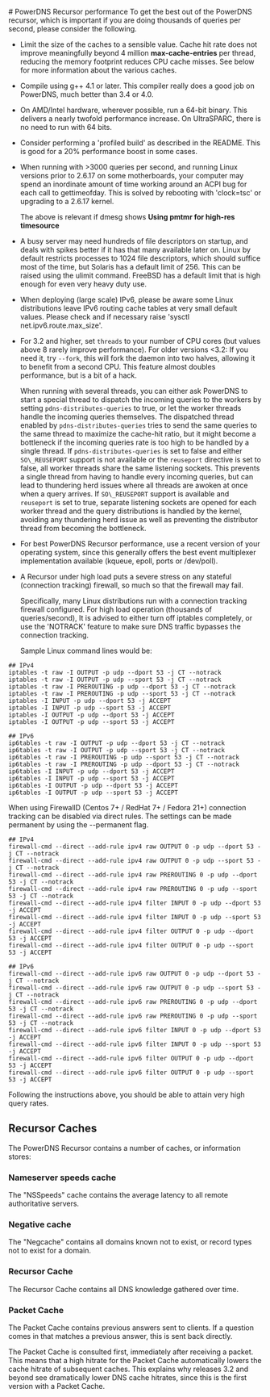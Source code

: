 # PowerDNS Recursor performance
To get the best out of the PowerDNS recursor, which is important if you are doing thousands of queries per second, please consider the following.

-   Limit the size of the caches to a sensible value. Cache hit rate does not improve meaningfully beyond 4 million **max-cache-entries** per thread, reducing the memory footprint reduces CPU cache misses. See below for more information about the various caches.
-   Compile using g++ 4.1 or later. This compiler really does a good job on PowerDNS, much better than 3.4 or 4.0.
-   On AMD/Intel hardware, wherever possible, run a 64-bit binary. This delivers a nearly twofold performance increase. On UltraSPARC, there is no need to run with 64 bits.
-   Consider performing a 'profiled build' as described in the README. This is good for a 20% performance boost in some cases.
-   When running with &gt;3000 queries per second, and running Linux versions prior to 2.6.17 on some motherboards, your computer may spend an inordinate amount of time working around an ACPI bug for each call to gettimeofday. This is solved by rebooting with 'clock=tsc' or upgrading to a 2.6.17 kernel.

    The above is relevant if dmesg shows **Using pmtmr for high-res timesource**

-   A busy server may need hundreds of file descriptors on startup, and deals with spikes better if it has that many available later on. Linux by default restricts processes to 1024 file descriptors, which should suffice most of the time, but Solaris has a default limit of 256. This can be raised using the ulimit command. FreeBSD has a default limit that is high enough for even very heavy duty use.
-   When deploying (large scale) IPv6, please be aware some Linux distributions leave IPv6 routing cache tables at very small default values. Please check and if necessary raise 'sysctl net.ipv6.route.max\_size'.
-   For 3.2 and higher, set `threads` to your number of CPU cores (but values above 8 rarely improve performance). For older versions &lt;3.2: If you need it, try `--fork`, this will fork the daemon into two halves, allowing it to benefit from a second CPU. This feature almost doubles performance, but is a bit of a hack.

    When running with several threads, you can either ask PowerDNS to start a special thread to dispatch the incoming queries to the workers by setting `pdns-distributes-queries` to true, or let the worker threads handle the incoming queries themselves. The dispatched thread enabled by `pdns-distributes-queries` tries to send the same queries to the same thread to maximize the cache-hit ratio, but it might become a bottleneck if the incoming queries rate is too high to be handled by a single thread.
    If `pdns-distributes-queries` is set to false and either `SO\_REUSEPORT` support is not available or the `reuseport` directive is set to false, all worker threads share the same listening sockets. This prevents a single thread from having to handle every incoming queries, but can lead to thundering herd issues where all threads are awoken at once when a query arrives. If `SO\_REUSEPORT` support is available and `reuseport` is set to true, separate listening sockets are opened for each worker thread and the query distributions is handled by the kernel, avoiding any thundering herd issue as well as preventing the distributor thread from becoming the bottleneck.

-   For best PowerDNS Recursor performance, use a recent version of your operating system, since this generally offers the best event multiplexer implementation available (kqueue, epoll, ports or /dev/poll).
-   A Recursor under high load puts a severe stress on any stateful (connection tracking) firewall, so much so that the firewall may fail.

    Specifically, many Linux distributions run with a connection tracking firewall configured. For high load operation (thousands of queries/second), It is advised to either turn off iptables completely, or use the 'NOTRACK' feature to make sure DNS traffic bypasses the connection tracking.

    Sample Linux command lines would be:

```
## IPv4
iptables -t raw -I OUTPUT -p udp --dport 53 -j CT --notrack
iptables -t raw -I OUTPUT -p udp --sport 53 -j CT --notrack
iptables -t raw -I PREROUTING -p udp --dport 53 -j CT --notrack
iptables -t raw -I PREROUTING -p udp --sport 53 -j CT --notrack
iptables -I INPUT -p udp --dport 53 -j ACCEPT
iptables -I INPUT -p udp --sport 53 -j ACCEPT
iptables -I OUTPUT -p udp --dport 53 -j ACCEPT
iptables -I OUTPUT -p udp --sport 53 -j ACCEPT

## IPv6
ip6tables -t raw -I OUTPUT -p udp --dport 53 -j CT --notrack
ip6tables -t raw -I OUTPUT -p udp --sport 53 -j CT --notrack
ip6tables -t raw -I PREROUTING -p udp --sport 53 -j CT --notrack
ip6tables -t raw -I PREROUTING -p udp --dport 53 -j CT --notrack
ip6tables -I INPUT -p udp --dport 53 -j ACCEPT
ip6tables -I INPUT -p udp --sport 53 -j ACCEPT
ip6tables -I OUTPUT -p udp --dport 53 -j ACCEPT
ip6tables -I OUTPUT -p udp --sport 53 -j ACCEPT
```


When using FirewallD (Centos 7+ / RedHat 7+ / Fedora 21+) connection tracking can be disabled via direct rules.
The settings can be made permanent by using the --permanent flag.
```
## IPv4
firewall-cmd --direct --add-rule ipv4 raw OUTPUT 0 -p udp --dport 53 -j CT --notrack
firewall-cmd --direct --add-rule ipv4 raw OUTPUT 0 -p udp --sport 53 -j CT --notrack
firewall-cmd --direct --add-rule ipv4 raw PREROUTING 0 -p udp --dport 53 -j CT --notrack
firewall-cmd --direct --add-rule ipv4 raw PREROUTING 0 -p udp --sport 53 -j CT --notrack
firewall-cmd --direct --add-rule ipv4 filter INPUT 0 -p udp --dport 53 -j ACCEPT
firewall-cmd --direct --add-rule ipv4 filter INPUT 0 -p udp --sport 53 -j ACCEPT
firewall-cmd --direct --add-rule ipv4 filter OUTPUT 0 -p udp --dport 53 -j ACCEPT
firewall-cmd --direct --add-rule ipv4 filter OUTPUT 0 -p udp --sport 53 -j ACCEPT

## IPv6
firewall-cmd --direct --add-rule ipv6 raw OUTPUT 0 -p udp --dport 53 -j CT --notrack
firewall-cmd --direct --add-rule ipv6 raw OUTPUT 0 -p udp --sport 53 -j CT --notrack
firewall-cmd --direct --add-rule ipv6 raw PREROUTING 0 -p udp --dport 53 -j CT --notrack
firewall-cmd --direct --add-rule ipv6 raw PREROUTING 0 -p udp --sport 53 -j CT --notrack
firewall-cmd --direct --add-rule ipv6 filter INPUT 0 -p udp --dport 53 -j ACCEPT
firewall-cmd --direct --add-rule ipv6 filter INPUT 0 -p udp --sport 53 -j ACCEPT
firewall-cmd --direct --add-rule ipv6 filter OUTPUT 0 -p udp --dport 53 -j ACCEPT
firewall-cmd --direct --add-rule ipv6 filter OUTPUT 0 -p udp --sport 53 -j ACCEPT
```


Following the instructions above, you should be able to attain very high query rates.

## Recursor Caches
The PowerDNS Recursor contains a number of caches, or information stores:

### Nameserver speeds cache
The "NSSpeeds" cache contains the average latency to all remote authoritative servers.

### Negative cache
The "Negcache" contains all domains known not to exist, or record types not to exist for a domain.

### Recursor Cache
The Recursor Cache contains all DNS knowledge gathered over time.

### Packet Cache
The Packet Cache contains previous answers sent to clients. If a question comes in that matches a previous answer, this is sent back directly.

The Packet Cache is consulted first, immediately after receiving a packet. This means that a high hitrate for the Packet Cache automatically lowers the cache hitrate of subsequent caches. This explains why releases 3.2 and beyond see dramatically lower DNS cache hitrates, since this is the first version with a Packet Cache.
